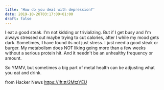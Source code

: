 ```yaml
---
title: 'How do you deal with depression?'
date: 2019-10-20T03:17:00+01:00
draft: false
---
```


I eat a good steak. I'm not kidding or trivializing. But if I get busy and I'm always stressed out maybe trying to cut calories, after I while my mood gets dark. Sometimes, I have found its not just stress. I just need a good steak or burger. My metabolism does NOT liking going more than a few weeks without a serious protein hit. And it needn't be an unhealthy frequency or amount.

So YMMV, but sometimes a big part of metal health can be adjusting what you eat and drink.

  
  
from Hacker News https://ift.tt/2MtzYEU